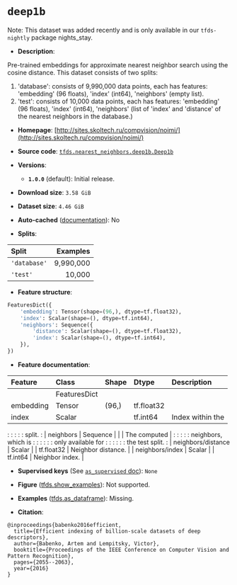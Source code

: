 <div itemscope itemtype="http://schema.org/Dataset">
  <div itemscope itemprop="includedInDataCatalog" itemtype="http://schema.org/DataCatalog">
    <meta itemprop="name" content="TensorFlow Datasets" />
  </div>
  <meta itemprop="name" content="deep1b" />
  <meta itemprop="description" content="Pre-trained embeddings for approximate nearest neighbor search using the&#10;cosine distance. This dataset consists of two splits:&#10;&#10;  1. &#x27;database&#x27;: consists of 9,990,000 data points, each has features:&#10;    &#x27;embedding&#x27; (96 floats), &#x27;index&#x27; (int64), &#x27;neighbors&#x27; (empty list).&#10;  2. &#x27;test&#x27;: consists of 10,000 data points, each has features: &#x27;embedding&#x27; (96&#10;    floats), &#x27;index&#x27; (int64), &#x27;neighbors&#x27; (list of &#x27;index&#x27; and &#x27;distance&#x27;&#10;    of the nearest neighbors in the database.)&#10;&#10;To use this dataset:&#10;&#10;```python&#10;import tensorflow_datasets as tfds&#10;&#10;ds = tfds.load(&#x27;deep1b&#x27;, split=&#x27;train&#x27;)&#10;for ex in ds.take(4):&#10;  print(ex)&#10;```&#10;&#10;See [the guide](https://www.tensorflow.org/datasets/overview) for more&#10;informations on [tensorflow_datasets](https://www.tensorflow.org/datasets).&#10;&#10;" />
  <meta itemprop="url" content="https://www.tensorflow.org/datasets/catalog/deep1b" />
  <meta itemprop="sameAs" content="http://sites.skoltech.ru/compvision/noimi/" />
  <meta itemprop="citation" content="@inproceedings{babenko2016efficient,&#10;  title={Efficient indexing of billion-scale datasets of deep descriptors},&#10;  author={Babenko, Artem and Lempitsky, Victor},&#10;  booktitle={Proceedings of the IEEE Conference on Computer Vision and Pattern Recognition},&#10;  pages={2055--2063},&#10;  year={2016}&#10;}" />
</div>

# `deep1b`


Note: This dataset was added recently and is only available in our
`tfds-nightly` package
<span class="material-icons" title="Available only in the tfds-nightly package">nights_stay</span>.

*   **Description**:

Pre-trained embeddings for approximate nearest neighbor search using the cosine
distance. This dataset consists of two splits:

1.  'database': consists of 9,990,000 data points, each has features:
    'embedding' (96 floats), 'index' (int64), 'neighbors' (empty list).
2.  'test': consists of 10,000 data points, each has features: 'embedding' (96
    floats), 'index' (int64), 'neighbors' (list of 'index' and 'distance' of the
    nearest neighbors in the database.)

*   **Homepage**:
    [http://sites.skoltech.ru/compvision/noimi/](http://sites.skoltech.ru/compvision/noimi/)

*   **Source code**:
    [`tfds.nearest_neighbors.deep1b.Deep1b`](https://github.com/tensorflow/datasets/tree/master/tensorflow_datasets/nearest_neighbors/deep1b/deep1b.py)

*   **Versions**:

    *   **`1.0.0`** (default): Initial release.

*   **Download size**: `3.58 GiB`

*   **Dataset size**: `4.46 GiB`

*   **Auto-cached**
    ([documentation](https://www.tensorflow.org/datasets/performances#auto-caching)):
    No

*   **Splits**:

Split        | Examples
:----------- | --------:
`'database'` | 9,990,000
`'test'`     | 10,000

*   **Feature structure**:

```python
FeaturesDict({
    'embedding': Tensor(shape=(96,), dtype=tf.float32),
    'index': Scalar(shape=(), dtype=tf.int64),
    'neighbors': Sequence({
        'distance': Scalar(shape=(), dtype=tf.float32),
        'index': Scalar(shape=(), dtype=tf.int64),
    }),
})
```

*   **Feature documentation**:

| Feature            | Class        | Shape | Dtype      | Description         |
| :----------------- | :----------- | :---- | :--------- | :------------------ |
|                    | FeaturesDict |       |            |                     |
| embedding          | Tensor       | (96,) | tf.float32 |                     |
| index              | Scalar       |       | tf.int64   | Index within the    |
:                    :              :       :            : split.              :
| neighbors          | Sequence     |       |            | The computed        |
:                    :              :       :            : neighbors, which is :
:                    :              :       :            : only available for  :
:                    :              :       :            : the test split.     :
| neighbors/distance | Scalar       |       | tf.float32 | Neighbor distance.  |
| neighbors/index    | Scalar       |       | tf.int64   | Neighbor index.     |

*   **Supervised keys** (See
    [`as_supervised` doc](https://www.tensorflow.org/datasets/api_docs/python/tfds/load#args)):
    `None`

*   **Figure**
    ([tfds.show_examples](https://www.tensorflow.org/datasets/api_docs/python/tfds/visualization/show_examples)):
    Not supported.

*   **Examples**
    ([tfds.as_dataframe](https://www.tensorflow.org/datasets/api_docs/python/tfds/as_dataframe)):
    Missing.

*   **Citation**:

```
@inproceedings{babenko2016efficient,
  title={Efficient indexing of billion-scale datasets of deep descriptors},
  author={Babenko, Artem and Lempitsky, Victor},
  booktitle={Proceedings of the IEEE Conference on Computer Vision and Pattern Recognition},
  pages={2055--2063},
  year={2016}
}
```


